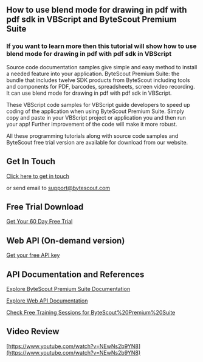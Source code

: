 ## How to use blend mode for drawing in pdf with pdf sdk in VBScript and ByteScout Premium Suite

### If you want to learn more then this tutorial will show how to use blend mode for drawing in pdf with pdf sdk in VBScript

Source code documentation samples give simple and easy method to install a needed feature into your application. ByteScout Premium Suite: the bundle that includes twelve SDK products from ByteScout including tools and components for PDF, barcodes, spreadsheets, screen video recording. It can use blend mode for drawing in pdf with pdf sdk in VBScript.

 These VBScript code samples for VBScript guide developers to speed up coding of the application when using ByteScout Premium Suite.  Simply copy and paste in your VBScript project or application you and then run your app! Further improvement of the code will make it more robust.

All these programming tutorials along with source code samples and ByteScout free trial version are available for download from our website.

## Get In Touch

[Click here to get in touch](https://bytescout.zendesk.com/hc/en-us/requests/new?subject=ByteScout%20Premium%20Suite%20Question)

or send email to [support@bytescout.com](mailto:support@bytescout.com?subject=ByteScout%20Premium%20Suite%20Question) 

## Free Trial Download

[Get Your 60 Day Free Trial](https://bytescout.com/download/web-installer?utm_source=github-readme)

## Web API (On-demand version)

[Get your free API key](https://pdf.co/documentation/api?utm_source=github-readme)

## API Documentation and References

[Explore ByteScout Premium Suite Documentation](https://bytescout.com/documentation/index.html?utm_source=github-readme)

[Explore Web API Documentation](https://pdf.co/documentation/api?utm_source=github-readme)

[Check Free Training Sessions for ByteScout%20Premium%20Suite](https://academy.bytescout.com/)

## Video Review

[https://www.youtube.com/watch?v=NEwNs2b9YN8](https://www.youtube.com/watch?v=NEwNs2b9YN8)